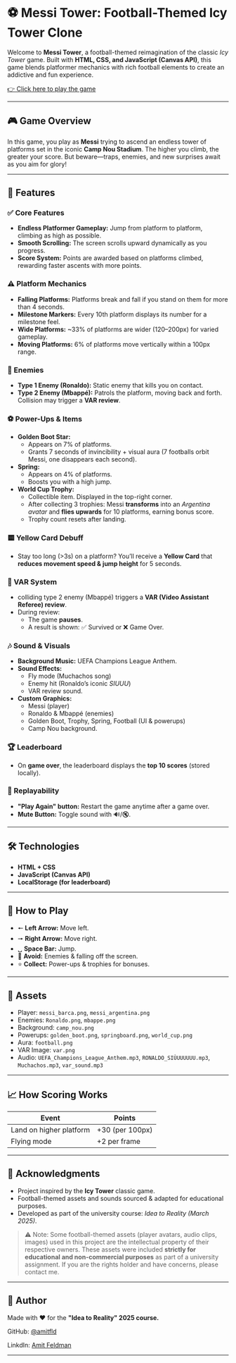 # ⚽ Messi Tower: Football-Themed Icy Tower Clone

Welcome to **Messi Tower**, a football-themed reimagination of the classic *Icy Tower* game. Built with **HTML, CSS, and JavaScript (Canvas API)**, this game blends platformer mechanics with rich football elements to create an addictive and fun experience.

[👉 Click here to play the game](https://tranquil-macaron-3f7912.netlify.app/)

---

## 🎮 Game Overview

In this game, you play as **Messi** trying to ascend an endless tower of platforms set in the iconic **Camp Nou Stadium**. The higher you climb, the greater your score. But beware—traps, enemies, and new surprises await as you aim for glory!

---

## 🚀 Features

### ✅ Core Features
- **Endless Platformer Gameplay:** Jump from platform to platform, climbing as high as possible.
- **Smooth Scrolling:** The screen scrolls upward dynamically as you progress.
- **Score System:** Points are awarded based on platforms climbed, rewarding faster ascents with more points.

### ⚠️ Platform Mechanics
- **Falling Platforms:** Platforms break and fall if you stand on them for more than 4 seconds.
- **Milestone Markers:** Every 10th platform displays its number for a milestone feel.
- **Wide Platforms:** ~33% of platforms are wider (120–200px) for varied gameplay.
- **Moving Platforms:** 6% of platforms move vertically within a 100px range.

### 👾 Enemies
- **Type 1 Enemy (Ronaldo):** Static enemy that kills you on contact.
- **Type 2 Enemy (Mbappé):** Patrols the platform, moving back and forth. Collision may trigger a **VAR review**.

### ⚽ Power-Ups & Items
- **Golden Boot Star:**
  - Appears on 7% of platforms.
  - Grants 7 seconds of invincibility + visual aura (7 footballs orbit Messi, one disappears each second).
- **Spring:**
  - Appears on 4% of platforms.
  - Boosts you with a high jump.
- **World Cup Trophy:**
  - Collectible item. Displayed in the top-right corner.
  - After collecting 3 trophies: Messi **transforms** into an *Argentina avatar* and **flies upwards** for 10 platforms, earning bonus score.
  - Trophy count resets after landing.

### 🟨 Yellow Card Debuff
- Stay too long (>3s) on a platform? You’ll receive a **Yellow Card** that **reduces movement speed & jump height** for 5 seconds.

### 🎥 VAR System
- colliding type 2 enemy (Mbappé) triggers a **VAR (Video Assistant Referee) review**.
- During review:
  - The game **pauses**.
  - A result is shown: ✅ Survived or ❌ Game Over.

### 🎶 Sound & Visuals
- **Background Music:** UEFA Champions League Anthem.
- **Sound Effects:**
  - Fly mode (Muchachos song)
  - Enemy hit (Ronaldo’s iconic *SIUUU*)
  - VAR review sound.
- **Custom Graphics:**
  - Messi (player)
  - Ronaldo & Mbappé (enemies)
  - Golden Boot, Trophy, Spring, Football (UI & powerups)
  - Camp Nou background.

### 🏆 Leaderboard
- On **game over**, the leaderboard displays the **top 10 scores** (stored locally).

### 🔄 Replayability
- **"Play Again" button:** Restart the game anytime after a game over.
- **Mute Button:** Toggle sound with 🔊/🔇.

---

## 🛠 Technologies

- **HTML + CSS**
- **JavaScript (Canvas API)**
- **LocalStorage (for leaderboard)**

---

## 📝 How to Play

- 🠔 **Left Arrow:** Move left.
- 🠖 **Right Arrow:** Move right.
- ␣ **Space Bar:** Jump.
- 🚫 **Avoid:** Enemies & falling off the screen.
- ⭐ **Collect:** Power-ups & trophies for bonuses.

---

## 📂 Assets

- Player: `messi_barca.png`, `messi_argentina.png`
- Enemies: `Ronaldo.png`, `mbappe.png`
- Background: `camp_nou.png`
- Powerups: `golden_boot.png`, `springboard.png`, `world_cup.png`
- Aura: `football.png`
- VAR Image: `var.png`
- Audio: `UEFA_Champions_League_Anthem.mp3`, `RONALDO_SIÙUUUUUU.mp3`, `Muchachos.mp3`, `var_sound.mp3`

---

## 📈 How Scoring Works

| Event                         | Points          |
|-------------------------------|-----------------|
| Land on higher platform       | +30 (per 100px) |
| Flying mode                   | +2 per frame    |


---

## 📜 Acknowledgments

- Project inspired by the **Icy Tower** classic game.
- Football-themed assets and sounds sourced & adapted for educational purposes.
- Developed as part of the university course: *Idea to Reality (March 2025)*.

>⚠️ Note: Some football-themed assets (player avatars, audio clips, images) used in this project are the intellectual property of their respective owners. These assets were included **strictly for educational and non-commercial purposes** as part of a university assignment. If you are the rights holder and have concerns, please contact me.


---

## 👤 Author

Made with ❤️ for the **"Idea to Reality" 2025 course.**

GitHub: [@amitfld](https://github.com/amitfld)

LinkdIn: [Amit Feldman](https://www.linkedin.com/in/amit-fld/)

---
